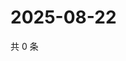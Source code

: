 # 2025-08-22

共 0 条

<!-- BEGIN ZHIHUQUESTIONS -->
<!-- 最后更新时间 Fri Aug 22 2025 21:22:41 GMT+0800 (China Standard Time) -->

<!-- END ZHIHUQUESTIONS -->

